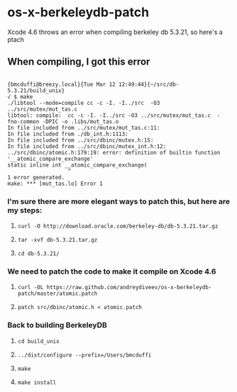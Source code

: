 os-x-berkeleydb-patch
=====================

Xcode 4.6 throws an error when compiling berkeley db 5.3.21, so here's a ptach

When compiling, I got this error
--------------------------------
<pre><code>
{bmcduffi@breezy.local}{Tue Mar 12 12:49:44}{~/src/db-5.3.21/build_unix}
√ $ make
./libtool --mode=compile cc -c -I. -I../src  -O3  ../src/mutex/mut_tas.c
libtool: compile:  cc -c -I. -I../src -O3 ../src/mutex/mut_tas.c  -fno-common -DPIC -o .libs/mut_tas.o
In file included from ../src/mutex/mut_tas.c:11:
In file included from ./db_int.h:1113:
In file included from ../src/dbinc/mutex.h:15:
In file included from ../src/dbinc/mutex_int.h:12:
../src/dbinc/atomic.h:179:19: error: definition of builtin function '__atomic_compare_exchange'
static inline int __atomic_compare_exchange(
                   ^
1 error generated.
make: *** [mut_tas.lo] Error 1
</code></pre>

### I'm sure there are more elegant ways to patch this, but here are my steps:
1. <pre><code>curl -O http://download.oracle.com/berkeley-db/db-5.3.21.tar.gz</code></pre>
1. <pre><code>tar -xvf db-5.3.21.tar.gz</code></pre>
1. <pre><code>cd db-5.3.21/</code></pre>

### We need to patch the code to make it compile on Xcode 4.6
1. <pre><code>curl -OL https://raw.github.com/andreydiveev/os-x-berkeleydb-patch/master/atomic.patch</code></pre>
1. <pre><code>patch src/dbinc/atomic.h < atomic.patch</code></pre>

### Back to building BerkeleyDB
1. <pre><code>cd build_unix</code></pre>
1. <pre><code>../dist/configure --prefix=/Users/bmcduffi</code></pre>
1. <pre><code>make</code></pre>
1. <pre><code>make install</code></pre>
